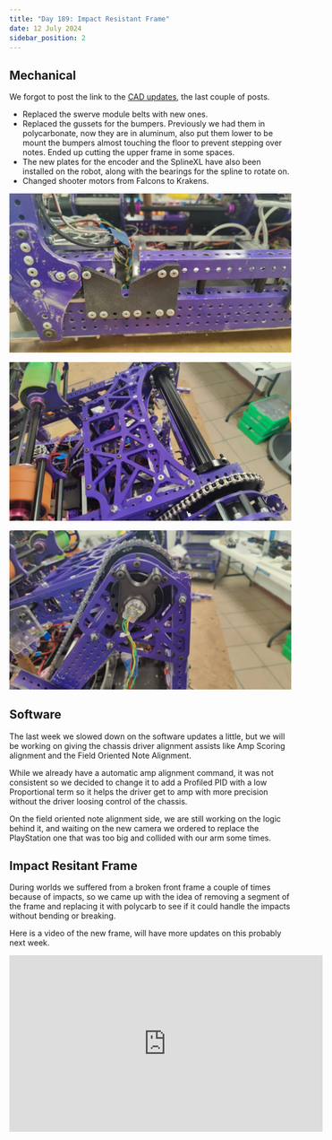 ```yaml
---
title: "Day 189: Impact Resistant Frame"
date: 12 July 2024
sidebar_position: 2
---
```


## Mechanical

We forgot to post the link to the [CAD updates](https://cad.onshape.com/documents/a4bf027ffe03cb9046da3ddf/w/563b13dc5deb818f0e56fb66/e/4c1595fee31f7b5a9a219980?renderMode=0&uiState=66917a2f24bc5e15546dac88), the last couple of posts.

- Replaced the swerve module belts with new ones.
- Replaced the gussets for the bumpers. Previously we had them in polycarbonate, now they are in aluminum, also put them lower to be mount the bumpers almost touching the floor to prevent stepping over notes.
  Ended up cutting the upper frame in some spaces.
- The new plates for the encoder and the SplineXL have also been installed on the robot, along with the bearings for the spline to rotate on.
- Changed shooter motors from Falcons to Krakens.

![WhatsApp Image 2024-07-12 at 12.23.06 (2).jpeg](<WhatsApp_Image_2024-07-12_at_12.23.06_(2).jpeg>)

![WhatsApp Image 2024-07-12 at 12.23.06 (1).jpeg](<WhatsApp_Image_2024-07-12_at_12.23.06_(1).jpeg>)

![WhatsApp Image 2024-07-12 at 12.23.06.jpeg](WhatsApp_Image_2024-07-12_at_12.23.06.jpeg)

## Software

The last week we slowed down on the software updates a little, but we will be working on giving the chassis driver alignment assists like Amp Scoring alignment and the Field Oriented Note Alignment.

While we already have a automatic amp alignment command, it was not consistent so we decided to change it to add a Profiled PID with a low Proportional term so it helps the driver get to amp with more precision without the driver loosing control of the chassis.

On the field oriented note alignment side, we are still working on the logic behind it, and waiting on the new camera we ordered to replace the PlayStation one that was too big and collided with our arm some times.

## Impact Resitant Frame

During worlds we suffered from a broken front frame a couple of times because of impacts, so we came up with the idea of removing a segment of the frame and replacing it with polycarb to see if it could handle the impacts without bending or breaking.

Here is a video of the new frame, will have more updates on this probably next week.

<iframe width="560" height="315" src="https://www.youtube.com/embed/YUlQef1-iv0" frameborder="0" allowfullscreen></iframe>
